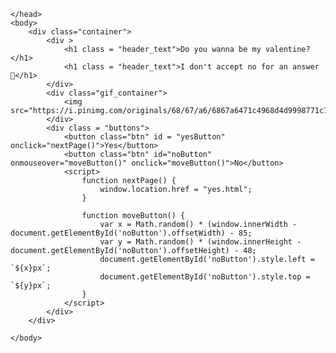 <!DOCTYPE html>
<html lang="en">
    <head>
        <link rel="stylesheet" href="./styles.css">
        
    </head> 
    <body>
        <div class="container">
            <div >
                <h1 class = "header_text">Do you wanna be my valentine?</h1>
                <h1 class = "header_text">I don't accept no for an answer 🙂</h1>
            </div>
            <div class="gif_container">
                <img src="https://i.pinimg.com/originals/68/67/a6/6867a6471c4968d4d9998771c76ca522.gif">
            </div>
            <div class = "buttons">
                <button class="btn" id = "yesButton" onclick="nextPage()">Yes</button>
                <button class="btn" id="noButton" onmouseover="moveButton()" onclick="moveButton()">No</button>
                <script>
                    function nextPage() {
                        window.location.href = "yes.html";
                    }
                    
                    function moveButton() {
                        var x = Math.random() * (window.innerWidth - document.getElementById('noButton').offsetWidth) - 85;
                        var y = Math.random() * (window.innerHeight - document.getElementById('noButton').offsetHeight) - 48;
                        document.getElementById('noButton').style.left = `${x}px`;
                        document.getElementById('noButton').style.top = `${y}px`;
                    }
                </script> 
            </div>
        </div>
       
    </body> 
</html>

